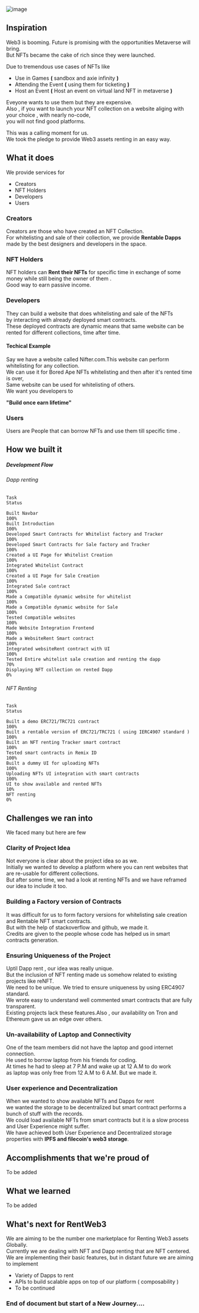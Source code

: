 
![image](https://user-images.githubusercontent.com/99790333/199196822-63360d91-b85e-42f8-b611-23700cd98bc0.png)
## Inspiration
Web3 is booming. Future is promising with the opportunities Metaverse will bring.<br/>
But NFTs became the cake of rich since they were launched.

Due to tremendous use cases of NFTs like

-   Use in Games **(** sandbox and axie infinity  **)**
-   Attending the Event **(** using them for ticketing **)**
-   Host an Event **(** Host an event on virtual land NFT in metaverse **)**

Eveyone wants to use them but they are expensive.<br/>
Also , if you want to launch your NFT collection on a website aliging with your choice , with nearly no-code,<br/>
you will not find good platforms.

This was a calling moment for us.<br/>
We took the pledge to provide Web3 assets renting in an easy way.

## What it does
We provide services for

-   Creators
-   NFT Holders
-   Developers
-   Users

### Creators
Creators are those who have created an NFT Collection.<br/>
For whitelisting and sale of their collection, we provide **Rentable Dapps** made by the best designers and developers in the space.

### NFT Holders
NFT holders can **Rent their NFTs** for specific time in exchange of some money while still being the owner of them .<br/>
Good way to earn passive income. 

### Developers
They can build a website that does whitelisting and sale of the NFTs <br/>
by interacting with already deployed smart contracts. <br/>
These deployed contracts are dynamic means that same website can be rented for different collections, time after time. 

#### Techical Example

Say we have a website called Nifter.com.This website can perform whitelisting for any collection.<br/>
We can use it for Bored Ape NFTs whitelisting and then after it's rented time is over,<br/>
Same website can be used for whitelisting of others.<br/>
We want you developers to 

**"Build once earn lifetime"**

### Users

Users are People that can borrow NFTs and use them till specific time .

## How we built it

##### Development Flow

###### Dapp renting                                                        

    Task                                                                    Status
    
    Built Navbar                                                            100%
    Built Introduction                                                      100%
    Developed Smart Contracts for Whitelist factory and Tracker             100%
    Developed Smart Contracts for Sale factory and Tracker                  100%
    Created a UI Page for Whitelist Creation                                100%
    Integrated Whitelist Contract                                           100%
    Created a UI Page for Sale Creation                                     100%
    Integrated Sale contract                                                100%
    Made a Compatible dynamic website for whitelist                         100%
    Made a Compatible dynamic website for Sale                              100%
    Tested Compatible websites                                              100%
    Made Website Integration Frontend                                       100%
    Made a WebsiteRent Smart contract                                       100%
    Integrated websiteRent contract with UI                                 100%
    Tested Entire whitelist sale creation and renting the dapp               70%
    Displaying NFT collection on rented Dapp                                 0%
###### NFT Renting

    Task                                                                    Status 
    
    Built a demo ERC721/TRC721 contract                                     100%
    Built a rentable version of ERC721/TRC721 ( using IERC4907 standard )   100%
    Built an NFT renting Tracker smart contract                             100%
    Tested smart contracts in Remix ID                                      100%
    Built a dummy UI for uploading NFTs                                     100%
    Uploading NFTs UI integration with smart contracts                      100%
    UI to show available and rented NFTs                                     10%
    NFT renting                                                              0%
    
    
## Challenges we ran into
We faced many but here are few
### Clarity of Project Idea
Not everyone is clear about the project idea so as we.<br/>
Initially we wanted to develop a platform where you can rent websites that are re-usable for different collections.<br/>
But after some time, we had a look at renting NFTs and we have reframed our idea to include it too. 
### Building a Factory version of Contracts
It was difficult for us to form factory versions for whitelisting sale creation and Rentable NFT smart contracts.<br/>
But with the help of stackoverflow and github, we made it. <br/>
Credits are given to the people whose code has helped us in smart contracts generation.
### Ensuring Uniqueness of the Project
Uptil Dapp rent , our idea was really unique.<br/>
But the inclusion of NFT renting made us somehow related to existing projects like reNFT.<br/>
We need to be unique. We tried to ensure uniqueness by using ERC4907 standard. <br/>
We wrote easy to understand well commented smart contracts that are fully transparent. <br/>
Existing projects lack these features.Also , our availability on Tron and Ethereum gave us an edge over others.

### Un-availability of Laptop and Connectivity
One of the team members did not have the laptop and good internet connection.<br/>
He used to borrow laptop from his friends for coding.<br/>
At times he had to sleep at 7 P.M and wake up at 12 A.M to do work<br/>
as laptop was only free from 12 A.M to 6 A.M. But we made it.
### User experience and Decentralization
When we wanted to show available NFTs and Dapps for rent <br/>
we wanted the storage to be decentralized but smart contract performs a bunch of stuff with the records.<br/>
We could load available NFTs from smart contracts but it is a slow process and User Experience might suffer. <br/>
We have achieved both User Experience and Decentralized storage properties with **IPFS and filecoin's web3 storage**.

## Accomplishments that we're proud of
To be added
## What we learned
To be added
## What's next for RentWeb3
We are aiming to be the number one marketplace for Renting Web3 assets Globally.<br/>
Currently we are dealing with NFT and Dapp renting that are NFT centered. <br/>
We are implementing their basic features, but in distant future we are aiming to implement <br/>

-   Variety of Dapps to rent
-   APIs to build scalable apps on top of our platform ( composability )
-   To be continued
### End of document but start of a New Journey....

